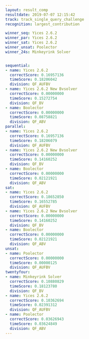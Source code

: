 ```yaml
---
layout: result_comp
resultdate: 2019-07-07 12:15:42
track: track_single_query_challenge
recognition: largest_contribution

winner_seq: Yices 2.6.2
winner_par: Yices 2.6.2
winner_sat: Yices 2.6.2
winner_unsat: Poolector
winner_24s: Minkeyrink Solver


sequential:
- name: Yices 2.6.2
  correctScore: 0.16957136
  timeScore: 0.18206042
  division: QF_AUFBV
- name: Yices 2.6.2 New Bvsolver
  correctScore: 0.00000000
  timeScore: 0.15272754
  division: QF_BV
- name: Boolector
  correctScore: 0.00000000
  timeScore: 0.08758821
  division: QF_ABV
parallel:
- name: Yices 2.6.2
  correctScore: 0.16957136
  timeScore: 0.18206079
  division: QF_AUFBV
- name: Yices 2.6.2 New Bvsolver
  correctScore: 0.00000000
  timeScore: 0.14160252
  division: QF_BV
- name: Boolector
  correctScore: 0.00000000
  timeScore: 0.02121921
  division: QF_ABV
sat:
- name: Yices 2.6.2
  correctScore: 0.18652850
  timeScore: 0.16552785
  division: QF_AUFBV
- name: Yices 2.6.2 New Bvsolver
  correctScore: 0.00000000
  timeScore: 0.14160252
  division: QF_BV
- name: Boolector
  correctScore: 0.00000000
  timeScore: 0.02121921
  division: QF_ABV
unsat:
- name: Poolector
  correctScore: 0.00000000
  timeScore: 0.00000125
  division: QF_AUFBV
twentyfour:
- name: Minkeyrink Solver
  correctScore: 0.10880829
  timeScore: 0.18123780
  division: QF_BV
- name: Yices 2.6.2
  correctScore: 0.10362694
  timeScore: 0.02391312
  division: QF_AUFBV
- name: Poolector
  correctScore: 0.03626943
  timeScore: 0.03624849
  division: QF_ABV
---
```

